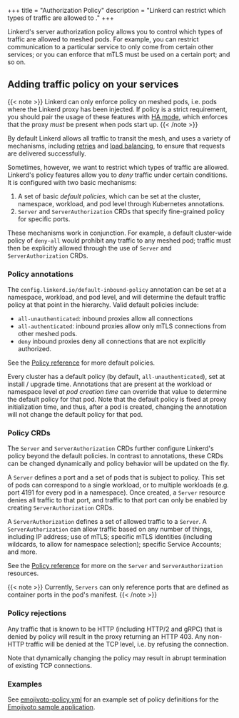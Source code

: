+++
title = "Authorization Policy"
description = "Linkerd can restrict which types of traffic are allowed to ."
+++

Linkerd's server authorization policy allows you to control which types of
traffic are allowed to meshed pods. For example, you can restrict communication
to a particular service to only come from certain other services; or you can
enforce that mTLS must be used on a certain port; and so on.

## Adding traffic policy on your services

{{< note >}}
Linkerd can only enforce policy on meshed pods, i.e. pods where the Linkerd
proxy has been injected. If policy is a strict requirement, you should pair the
usage of these features with [HA mode](../ha/), which enforces that the proxy
*must* be present when pods start up.
{{< /note >}}

By default Linkerd allows all traffic to transit the mesh, and uses a variety
of mechanisms, including [retries](../retries-and-timeouts/) and [load
balancing](../load-balancing/), to ensure that requests are delivered
successfully.

Sometimes, however, we want to restrict which types of traffic are allowed.
Linkerd's policy features allow you to *deny* traffic under certain conditions.
It is configured with two basic mechanisms:

1. A set of basic _default policies_, which can be set at the cluster,
   namespace, workload, and pod level through Kubernetes annotations.
2. `Server` and `ServerAuthorization` CRDs that specify fine-grained policy
   for specific ports.

These mechanisms work in conjunction. For example, a default cluster-wide
policy of `deny-all` would prohibit any traffic to any meshed pod; traffic must
then be explicitly allowed through the use of `Server` and
`ServerAuthorization` CRDs.

### Policy annotations

The `config.linkerd.io/default-inbound-policy` annotation can be set at a
namespace, workload, and pod level, and will determine the default traffic
policy at that point in the hierarchy. Valid default policies include:

- `all-unauthenticated`: inbound proxies allow all connections
- `all-authenticated`: inbound proxies allow only mTLS connections from other meshed pods.
- `deny` inbound proxies deny all connections that are not explicitly
  authorized.

See the [Policy reference](../reference/authorization-policy/) for more default
policies.

Every cluster has a default policy (by default, `all-unauthenticated`), set at
install / upgrade time. Annotations that are present at the workload or
namespace level *at pod creation time* can override that value to determine the
default policy for that pod. Note that the default policy is fixed at proxy
initialization time, and thus, after a pod is created, changing the annotation
will not change the default policy for that pod.

### Policy CRDs

The `Server` and `ServerAuthorization` CRDs further configure Linkerd's policy
beyond the default policies. In contrast to annotations, these CRDs can be
changed dynamically and policy behavior will be updated on the fly.

A `Server` defines a port and a set of pods that is subject to policy. This set
of pods can correspond to a single workload, or to multiple workloads (e.g.
port 4191 for every pod in a namespace). Once created, a `Server` resource
denies all traffic to that port, and traffic to that port can only be enabled
by creating `ServerAuthorization` CRDs.

A `ServerAuthorization` defines a set of allowed traffic to a `Server`. A
`ServerAuthorization` can allow traffic based on any number of things,
including IP address; use of mTLS; specific mTLS identities (including
wildcards, to allow for namespace selection); specific Service Accounts; and
more.

See the [Policy reference](../reference/authorization-policy/) for more on
the `Server` and `ServerAuthorization` resources.

{{< note >}}
Currently, `Servers` can only reference ports that are defined as container
ports in the pod's manifest.
{{< /note >}}

### Policy rejections

Any traffic that is known to be HTTP (including HTTP/2 and gRPC) that is denied
by policy will result in the proxy returning an HTTP 403. Any non-HTTP traffic
will be denied at the TCP level, i.e. by refusing the connection.

Note that dynamically changing the policy may result in abrupt termination of
existing TCP connections.

### Examples

See [emojivoto-policy.yml](https://github.com/linkerd/website/blob/main/run.linkerd.io/public/emojivoto-policy.yml) for an example set of policy definitions for the
[Emojivoto sample application](/getting-started/).


